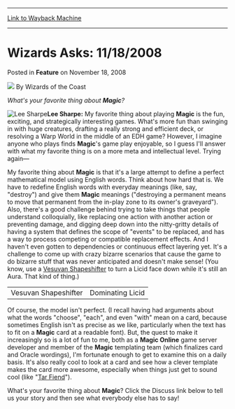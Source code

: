 
---
[Link to Wayback Machine](https://web.archive.org/web/20220120152012/https://magic.wizards.com/en/articles/archive/feature/wizards-asks-11182008-2008-11-18)

[_metadata_:wayback_url]:- "https://magic.wizards.com/en/articles/archive/feature/wizards-asks-11182008-2008-11-18"
[_metadata_:wayback_raw_url]:- "https://web.archive.org/web/20220120152012id_/https://magic.wizards.com/en/articles/archive/feature/wizards-asks-11182008-2008-11-18"
[_metadata_:wayback_capture_timestamp]:- "2022-01-20 15:20:12+00:00"
[_metadata_:description]:- "What's your favorite thing about Magic?Lee Sharpe: My favorite thing about playing Magic is the fun, exciting, and strategically interesting games. What's more fun than swinging in with huge creatures, drafting a really strong and efficient deck, or resolving a Warp World in the middle of an EDH game? However, I imagine anyone who plays finds Magic's game play enjoyable, so I"
[_metadata_:generator]:- "Drupal 7 (http://drupal.org)"
[_metadata_:publish_date]:- "2008-11-18"
---


Wizards Asks: 11/18/2008
========================



 Posted in **Feature**
 on November 18, 2008 






![](https://media.magic.wizards.com/styles/auth_small/public/images/person/wizards_author.jpg)
By Wizards of the Coast











*What's your favorite thing about **Magic**?*

![Lee Sharpe](https://media.magic.wizards.com/image_legacy_migration/magic/images/mtgcom/authorpics/authorpic_leesharpe.jpg)**Lee Sharpe:** My favorite thing about playing **Magic** is the fun, exciting, and strategically interesting games. What's more fun than swinging in with huge creatures, drafting a really strong and efficient deck, or resolving a Warp World in the middle of an EDH game? However, I imagine anyone who plays finds **Magic**'s game play enjoyable, so I guess I'll answer with what my favorite thing is on a more meta and intellectual level. Trying again—

My favorite thing about **Magic** is that it's a large attempt to define a perfect mathematical model using English words. Think about how hard that is. We have to redefine English words with everyday meanings (like, say, "destroy") and give them **Magic** meanings ("destroying a permanent means to move that permanent from the in-play zone to its owner's graveyard"). Also, there's a good challenge behind trying to take things that people understand colloquially, like replacing one action with another action or preventing damage, and digging deep down into the nitty-gritty details of having a system that defines the scope of "events" to be replaced, and has a way to process competing or compatible replacement effects. And I haven't even gotten to dependencies or continuous effect layering yet. It's a challenge to come up with crazy bizarre scenarios that cause the game to do bizarre stuff that was never anticipated and doesn't make sense! (You know, use a [Vesuvan Shapeshifter](https://gatherer.wizards.com/Pages/Card/Details.aspx?name=Vesuvan+Shapeshifter) to turn a Licid face down while it's still an Aura. That kind of thing.)



|  |  |
| --- | --- |
| Vesuvan Shapeshifter | Dominating Licid |

Of course, the model isn't perfect. (I recall having had arguments about what the words "choose", "each", and even "with" mean on a card, because sometimes English isn't as precise as we like, particularly when the text has to fit on a **Magic** card at a readable font). But, the quest to make it increasingly so is a lot of fun to me, both as a **Magic Online** game server developer and member of the **Magic** templating team (which finalizes card and Oracle wordings), I'm fortunate enough to get to examine this on a daily basis. It's also really cool to look at a card and see how a clever template makes the card more awesome, especially when things just get to sound cool (like "[Tar Fiend](http://gatherer.wizards.com/Pages/Card/Details.aspx?&name=Tar%2BFiend)").

What's your favorite thing about **Magic**? Click the Discuss link below to tell us your story and then see what everybody else has to say!







